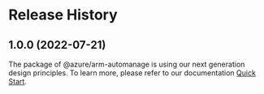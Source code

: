 # Release History
    
## 1.0.0 (2022-07-21)

The package of @azure/arm-automanage is using our next generation design principles. To learn more, please refer to our documentation [Quick Start](https://aka.ms/js-track2-quickstart).
